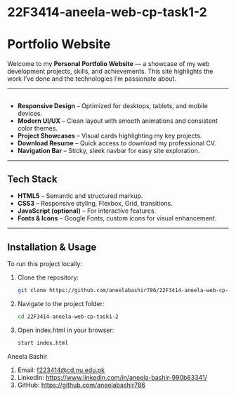 # 22F3414-aneela-web-cp-task1-2

# Portfolio Website

Welcome to my **Personal Portfolio Website** — a showcase of my web development projects, skills, and achievements. This site highlights the work I’ve done and the technologies I’m passionate about.

---

## 

-  **Responsive Design** – Optimized for desktops, tablets, and mobile devices.
-  **Modern UI/UX** – Clean layout with smooth animations and consistent color themes.
-  **Project Showcases** – Visual cards highlighting my key projects.
-  **Download Resume** – Quick access to download my professional CV.
-  **Navigation Bar** – Sticky, sleek navbar for easy site exploration.

---

##  Tech Stack

- **HTML5** – Semantic and structured markup.
- **CSS3** – Responsive styling, Flexbox, Grid, transitions.
- **JavaScript (optional)** – For interactive features.
- **Fonts & Icons** – Google Fonts, custom icons for visual enhancement.

---

## Installation & Usage

To run this project locally:

1. Clone the repository:
   ```bash
   git clone https://github.com/aneelabashir786/22F3414-aneela-web-cp-task1-2
   ```
2. Navigate to the project folder:
   ```bash
   cd 22F3414-aneela-web-cp-task1-2
   ```
3. Open index.html in your browser:
   ```bash  
   start index.html
    ```
   
Aneela Bashir
1. Email: f223414@cd.nu.edu.pk
2. LinkedIn: https://www.linkedin.com/in/aneela-bashir-990b63341/
3. GitHub: https://github.com/aneelabashir786

